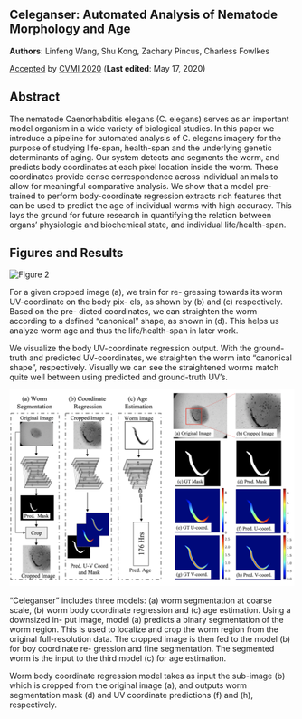 ## Celeganser: Automated Analysis of Nematode Morphology and Age
**Authors**: Linfeng Wang, Shu Kong, Zachary Pincus, Charless Fowlkes

[Accepted](https://cvmi2020.github.io/accepted.html)  by [ CVMI 2020](https://cvmi2020.github.io/index.html) (**Last edited**: May 17, 2020)


## Abstract
The nematode Caenorhabditis elegans (C. elegans) serves as an important model organism in a wide variety of biological studies. In this paper we introduce a pipeline for automated analysis of C. elegans imagery for the purpose of studying life-span, health-span and the underlying genetic determinants of aging. Our system detects and segments the worm, and predicts body coordinates at each pixel location inside the worm. These coordinates provide dense correspondence across individual animals to allow for meaningful comparative analysis. We show that a model pre-trained to perform body-coordinate regression extracts rich features that can be used to predict the age of individual worms with high accuracy. This lays the ground for future research in quantifying the relation between organs’ physiologic and biochemical state, and individual life/health-span.

## Figures and Results

![Figure 2](./figures/f2.png "display")

For a given cropped image (a), we train for re- gressing towards its worm UV-coordinate on the body pix- els, as shown by (b) and (c) respectively. Based on the pre- dicted coordinates, we can straighten the worm according to a defined “canonical” shape, as shown in (d). This helps us analyze worm age and thus the life/health-span in later work.

We visualize the body UV-coordinate regression output. With the ground-truth and predicted UV-coordinates, we straighten the worm into “canonical shape”, respectively. Visually we can see the straightened worms match quite well between using predicted and ground-truth UV’s.


![Figure 1](./figures/f1.png "display")

“Celeganser” includes three models: (a) worm segmentation at coarse scale, (b) worm body coordinate regression and (c) age estimation. Using a downsized in- put image, model (a) predicts a binary segmentation of the worm region. This is used to localize and crop the worm region from the original full-resolution data. The cropped image is then fed to the model (b) for boy coordinate re- gression and fine segmentation. The segmented worm is the input to the third model (c) for age estimation.

Worm body coordinate regression model takes as input the sub-image (b) which is cropped from the original image (a), and outputs worm segmentation mask (d) and UV coordinate predictions (f) and (h), respectively.
